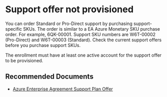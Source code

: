 <properties
	pageTitle="Support offer not provisioned"
	description="Providing users with information about reasons why support offer may not be provisioned"
	infoBubbleText=""
	service="microsoft.azure"
	resource="azure.allservices"
  authors="irinakolontaev1"
	ms.author="baolcsva"
	displayOrder=""
	articleId="634176bb-ef5d-461c-bba8-01ff4eda040b"
	diagnosticScenario=""
	selfHelpType="generic"
	supportTopicIds="32615284"
	resourceTags=""
	productPesIds="16666"
	cloudEnvironments="public"
/>

# Support offer not provisioned

You can order Standard or Pro-Direct support by purchasing support-specific SKUs. The order is similar to a EA Azure Monetary SKU purchase order. For example, 6QK-00001. Support SKU numbers are W6T-00002 (Pro-Direct) and W6T-00003 (Standard). Check the current support offers before you purchase support SKUs.

The enrollment must have at least one active account for the support offer to be provisioned.

## **Recommended Documents**
- [Azure Enterprise Agreement Support Plan Offer](https://azure.microsoft.com/offers/enterprise-agreement-support)

